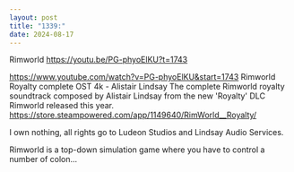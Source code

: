 ```yaml
---
layout: post
title: "1339:"
date: 2024-08-17
---
```


Rimworld
https://youtu.be/PG-phyoElKU?t=1743

https://www.youtube.com/watch?v=PG-phyoElKU&start=1743
Rimworld Royalty complete OST 4k  - Alistair Lindsay
The complete Rimworld royalty soundtrack composed by Alistair Lindsay from the new 'Royalty' DLC Rimworld released this year.
https://store.steampowered.com/app/1149640/RimWorld__Royalty/

I own nothing, all rights go to Ludeon Studios and Lindsay Audio Services.

Rimworld is a top-down simulation game where you have to control a number of colon...
